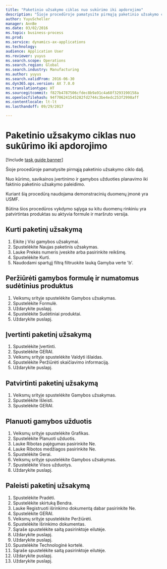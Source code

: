 ```yaml
--- 
title: "Paketinio užsakymo ciklas nuo sukūrimo iki apdorojimo"
description: "Šioje procedūroje pamatysite pirmąją paketinio užsakymo ciklo dalį."
author: YuyuScheller
manager: AnnBe
ms.date: 03/02/2016
ms.topic: business-process
ms.prod: 
ms.service: dynamics-ax-applications
ms.technology: 
audience: Application User
ms.reviewer: yuyus
ms.search.scope: Operations
ms.search.region: Global
ms.search.industry: Manufacturing
ms.author: yuyus
ms.search.validFrom: 2016-06-30
ms.dyn365.ops.version: AX 7.0.0
ms.translationtype: HT
ms.sourcegitcommit: f827b4787506cfdec8b9a91c4a68f3293190158a
ms.openlocfilehash: 94f706241545282fd2744c3be4edc253f2998aff
ms.contentlocale: lt-lt
ms.lasthandoff: 09/29/2017

---
```

# <a name="batch-order-lifecycle-from-create-to-start"></a>Paketinio užsakymo ciklas nuo sukūrimo iki apdorojimo

[!include [task guide banner](../../includes/task-guide-banner.md)]

Šioje procedūroje pamatysite pirmąją paketinio užsakymo ciklo dalį.

Nuo kūrimo, savikainos įvertinimo ir gamybos užduoties planavimo iki faktinio paketinio užsakymo paleidimo.



Kuriant šią procedūrą naudojama demonstracinių duomenų įmonė yra USMF. 



Būtina šios procedūros vykdymo sąlyga su kitu duomenų rinkiniu yra patvirtintas produktas su aktyvia formule ir maršruto versija.


## <a name="create-a-batch-order"></a>Kurti paketinį užsakymą
1. Eikite į Visi gamybos užsakymai.
2. Spustelėkite Naujas paketinis užsakymas.
3. Lauke Prekės numeris įveskite arba pasirinkite reikšmę.
4. Spustelėkite Kurti.
5. Naudodami spartųjį filtrą filtruokite lauką Gamyba verte 'b'.

## <a name="view-production-formula-and-expected-co-products"></a>Peržiūrėti gamybos formulę ir numatomus sudėtinius produktus
1. Veiksmų srityje spustelėkite Gamybos užsakymas.
2. Spustelėkite Formulė.
3. Uždarykite puslapį.
4. Spustelėkite Sudėtiniai produktai.
5. Uždarykite puslapį.

## <a name="estimate-the-batch-order"></a>Įvertinti paketinį užsakymą
1. Spustelėkite Įvertinti.
2. Spustelėkite GERAI.
3. Veiksmų srityje spustelėkite Valdyti išlaidas.
4. Spustelėkite Peržiūrėti skaičiavimo informaciją.
5. Uždarykite puslapį.

## <a name="release-the-batch-order"></a>Patvirtinti paketinį užsakymą
1. Veiksmų srityje spustelėkite Gamybos užsakymas.
2. Spustelėkite Išleisti.
3. Spustelėkite GERAI.

## <a name="schedule-production-jobs"></a>Planuoti gamybos užduotis
1. Veiksmų srityje spustelėkite Grafikas.
2. Spustelėkite Planuoti užduotis.
3. Lauke Ribotas pajėgumas pasirinkite Ne.
4. Lauke Ribotos medžiagos pasirinkite Ne.
5. Spustelėkite Gerai.
6. Veiksmų srityje spustelėkite Gamybos užsakymas.
7. Spustelėkite Visos užduotys.
8. Uždarykite puslapį.

## <a name="start-the-batch-order"></a>Paleisti paketinį užsakymą
1. Spustelėkite Pradėti.
2. Spustelėkite skirtuką Bendra.
3. Lauke Registruoti išrinkimo dokumentą dabar pasirinkite Ne.
4. Spustelėkite GERAI.
5. Veiksmų srityje spustelėkite Peržiūrėti.
6. Spustelėkite Išrinkimo dokumentas.
7. Sąraše spustelėkite saitą pasirinktoje eilutėje.
8. Uždarykite puslapį.
9. Uždarykite puslapį.
10. Spustelėkite Technologinė kortelė.
11. Sąraše spustelėkite saitą pasirinktoje eilutėje.
12. Uždarykite puslapį.
13. Uždarykite puslapį.


